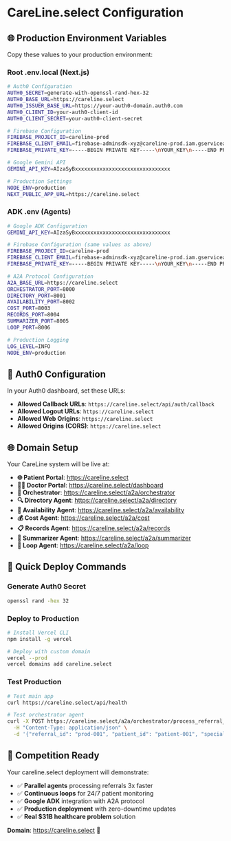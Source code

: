 # CareLine.select Configuration

## 🌐 **Production Environment Variables**

Copy these values to your production environment:

### **Root .env.local (Next.js)**
```bash
# Auth0 Configuration
AUTH0_SECRET=generate-with-openssl-rand-hex-32
AUTH0_BASE_URL=https://careline.select
AUTH0_ISSUER_BASE_URL=https://your-auth0-domain.auth0.com
AUTH0_CLIENT_ID=your-auth0-client-id
AUTH0_CLIENT_SECRET=your-auth0-client-secret

# Firebase Configuration
FIREBASE_PROJECT_ID=careline-prod
FIREBASE_CLIENT_EMAIL=firebase-adminsdk-xyz@careline-prod.iam.gserviceaccount.com
FIREBASE_PRIVATE_KEY=-----BEGIN PRIVATE KEY-----\nYOUR_KEY\n-----END PRIVATE KEY-----

# Google Gemini API
GEMINI_API_KEY=AIzaSyBxxxxxxxxxxxxxxxxxxxxxxxxxxxxxxx

# Production Settings
NODE_ENV=production
NEXT_PUBLIC_APP_URL=https://careline.select
```

### **ADK .env (Agents)**
```bash
# Google ADK Configuration
GEMINI_API_KEY=AIzaSyBxxxxxxxxxxxxxxxxxxxxxxxxxxxxxxx

# Firebase Configuration (same values as above)
FIREBASE_PROJECT_ID=careline-prod
FIREBASE_CLIENT_EMAIL=firebase-adminsdk-xyz@careline-prod.iam.gserviceaccount.com
FIREBASE_PRIVATE_KEY=-----BEGIN PRIVATE KEY-----\nYOUR_KEY\n-----END PRIVATE KEY-----

# A2A Protocol Configuration
A2A_BASE_URL=https://careline.select
ORCHESTRATOR_PORT=8000
DIRECTORY_PORT=8001
AVAILABILITY_PORT=8002
COST_PORT=8003
RECORDS_PORT=8004
SUMMARIZER_PORT=8005
LOOP_PORT=8006

# Production Logging
LOG_LEVEL=INFO
NODE_ENV=production
```

## 🔗 **Auth0 Configuration**

In your Auth0 dashboard, set these URLs:

- **Allowed Callback URLs**: `https://careline.select/api/auth/callback`
- **Allowed Logout URLs**: `https://careline.select`
- **Allowed Web Origins**: `https://careline.select`
- **Allowed Origins (CORS)**: `https://careline.select`

## 🌐 **Domain Setup**

Your CareLine system will be live at:

- **🌐 Patient Portal**: https://careline.select
- **👨‍⚕️ Doctor Portal**: https://careline.select/dashboard
- **🤖 Orchestrator**: https://careline.select/a2a/orchestrator
- **🔍 Directory Agent**: https://careline.select/a2a/directory
- **📅 Availability Agent**: https://careline.select/a2a/availability
- **💰 Cost Agent**: https://careline.select/a2a/cost
- **📋 Records Agent**: https://careline.select/a2a/records
- **🤖 Summarizer Agent**: https://careline.select/a2a/summarizer
- **🔄 Loop Agent**: https://careline.select/a2a/loop

## 🚀 **Quick Deploy Commands**

### **Generate Auth0 Secret**
```bash
openssl rand -hex 32
```

### **Deploy to Production**
```bash
# Install Vercel CLI
npm install -g vercel

# Deploy with custom domain
vercel --prod
vercel domains add careline.select
```

### **Test Production**
```bash
# Test main app
curl https://careline.select/api/health

# Test orchestrator agent
curl -X POST https://careline.select/a2a/orchestrator/process_referral_created \
  -H "Content-Type: application/json" \
  -d '{"referral_id": "prod-001", "patient_id": "patient-001", "specialty": "Cardiology"}'
```

## 🎯 **Competition Ready**

Your careline.select deployment will demonstrate:

- ✅ **Parallel agents** processing referrals 3x faster
- ✅ **Continuous loops** for 24/7 patient monitoring  
- ✅ **Google ADK** integration with A2A protocol
- ✅ **Production deployment** with zero-downtime updates
- ✅ **Real $31B healthcare problem** solution

**Domain**: https://careline.select 🚀
